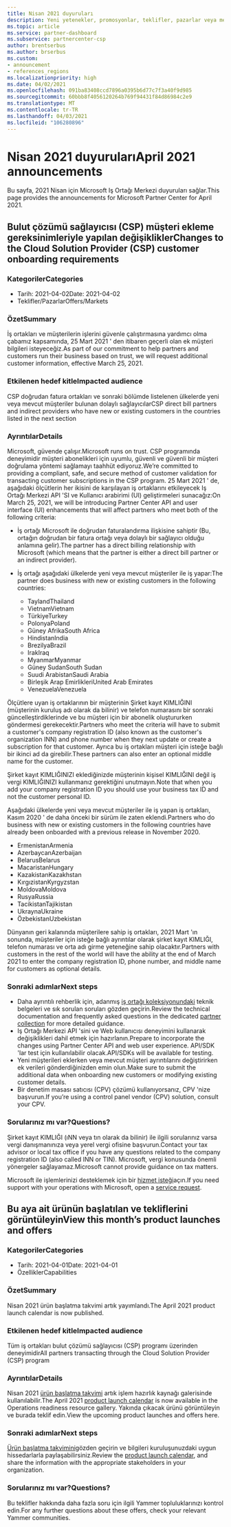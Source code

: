 ```yaml
---
title: Nisan 2021 duyuruları
description: Yeni yetenekler, promosyonlar, teklifler, pazarlar veya mevcut tekliflerle ilgili değişiklikler dahil olmak üzere Microsoft Iş Ortağı Merkezi için Nisan 2021 duyuruları.
ms.topic: article
ms.service: partner-dashboard
ms.subservice: partnercenter-csp
author: brentserbus
ms.author: brserbus
ms.custom:
- announcement
- references_regions
ms.localizationpriority: high
ms.date: 04/02/2021
ms.openlocfilehash: 091ba83408ccd7896a0395b6d77c7f3a40f9d985
ms.sourcegitcommit: 60bbb8f4056120264b769f94431f84d86984c2e9
ms.translationtype: MT
ms.contentlocale: tr-TR
ms.lasthandoff: 04/03/2021
ms.locfileid: "106280896"
---
```

# <a name="april-2021-announcements"></a><span data-ttu-id="2c39b-103">Nisan 2021 duyuruları</span><span class="sxs-lookup"><span data-stu-id="2c39b-103">April 2021 announcements</span></span>

<span data-ttu-id="2c39b-104">Bu sayfa, 2021 Nisan için Microsoft Iş Ortağı Merkezi duyuruları sağlar.</span><span class="sxs-lookup"><span data-stu-id="2c39b-104">This page provides the announcements for Microsoft Partner Center for April 2021.</span></span>

## <a name="changes-to-the-cloud-solution-provider-csp-customer-onboarding-requirements"></a><a name="2"></a><span data-ttu-id="2c39b-105">Bulut çözümü sağlayıcısı (CSP) müşteri ekleme gereksinimleriyle yapılan değişiklikler</span><span class="sxs-lookup"><span data-stu-id="2c39b-105">Changes to the Cloud Solution Provider (CSP) customer onboarding requirements</span></span>

### <a name="categories"></a><span data-ttu-id="2c39b-106">Kategoriler</span><span class="sxs-lookup"><span data-stu-id="2c39b-106">Categories</span></span>

- <span data-ttu-id="2c39b-107">Tarih: 2021-04-02</span><span class="sxs-lookup"><span data-stu-id="2c39b-107">Date: 2021-04-02</span></span>
- <span data-ttu-id="2c39b-108">Teklifler/Pazarlar</span><span class="sxs-lookup"><span data-stu-id="2c39b-108">Offers/Markets</span></span>

### <a name="summary"></a><span data-ttu-id="2c39b-109">Özet</span><span class="sxs-lookup"><span data-stu-id="2c39b-109">Summary</span></span>

<span data-ttu-id="2c39b-110">İş ortakları ve müşterilerin işlerini güvenle çalıştırmasına yardımcı olma çabamız kapsamında, 25 Mart 2021 ' den itibaren geçerli olan ek müşteri bilgileri isteyeceğiz.</span><span class="sxs-lookup"><span data-stu-id="2c39b-110">As part of our commitment to help partners and customers run their business based on trust, we will request additional customer information, effective March 25, 2021.</span></span>

### <a name="impacted-audience"></a><span data-ttu-id="2c39b-111">Etkilenen hedef kitle</span><span class="sxs-lookup"><span data-stu-id="2c39b-111">Impacted audience</span></span>

<span data-ttu-id="2c39b-112">CSP doğrudan fatura ortakları ve sonraki bölümde listelenen ülkelerde yeni veya mevcut müşteriler bulunan dolaylı sağlayıcılar</span><span class="sxs-lookup"><span data-stu-id="2c39b-112">CSP direct bill partners and indirect providers who have new or existing customers in the countries listed in the next section</span></span>

### <a name="details"></a><span data-ttu-id="2c39b-113">Ayrıntılar</span><span class="sxs-lookup"><span data-stu-id="2c39b-113">Details</span></span>

<span data-ttu-id="2c39b-114">Microsoft, güvende çalışır.</span><span class="sxs-lookup"><span data-stu-id="2c39b-114">Microsoft runs on trust.</span></span> <span data-ttu-id="2c39b-115">CSP programında deneyimidir müşteri abonelikleri için uyumlu, güvenli ve güvenli bir müşteri doğrulama yöntemi sağlamayı taahhüt ediyoruz.</span><span class="sxs-lookup"><span data-stu-id="2c39b-115">We’re committed to providing a compliant, safe, and secure method of customer validation for transacting customer subscriptions in the CSP program.</span></span> <span data-ttu-id="2c39b-116">25 Mart 2021 ' de, aşağıdaki ölçütlerin her ikisini de karşılayan iş ortaklarını etkileyecek Iş Ortağı Merkezi API 'SI ve Kullanıcı arabirimi (UI) geliştirmeleri sunacağız:</span><span class="sxs-lookup"><span data-stu-id="2c39b-116">On March 25, 2021, we will be introducing Partner Center API and user interface (UI) enhancements that will affect partners who meet both of the following criteria:</span></span>

- <span data-ttu-id="2c39b-117">İş ortağı Microsoft ile doğrudan faturalandırma ilişkisine sahiptir (Bu, ortağın doğrudan bir fatura ortağı veya dolaylı bir sağlayıcı olduğu anlamına gelir).</span><span class="sxs-lookup"><span data-stu-id="2c39b-117">The partner has a direct billing relationship with Microsoft (which means that the partner is either a direct bill partner or an indirect provider).</span></span>

- <span data-ttu-id="2c39b-118">İş ortağı aşağıdaki ülkelerde yeni veya mevcut müşteriler ile iş yapar:</span><span class="sxs-lookup"><span data-stu-id="2c39b-118">The partner does business with new or existing customers in the following countries:</span></span>

    - <span data-ttu-id="2c39b-119">Tayland</span><span class="sxs-lookup"><span data-stu-id="2c39b-119">Thailand</span></span>
    - <span data-ttu-id="2c39b-120">Vietnam</span><span class="sxs-lookup"><span data-stu-id="2c39b-120">Vietnam</span></span>
    - <span data-ttu-id="2c39b-121">Türkiye</span><span class="sxs-lookup"><span data-stu-id="2c39b-121">Turkey</span></span>
    - <span data-ttu-id="2c39b-122">Polonya</span><span class="sxs-lookup"><span data-stu-id="2c39b-122">Poland</span></span>
    - <span data-ttu-id="2c39b-123">Güney Afrika</span><span class="sxs-lookup"><span data-stu-id="2c39b-123">South Africa</span></span>
    - <span data-ttu-id="2c39b-124">Hindistan</span><span class="sxs-lookup"><span data-stu-id="2c39b-124">India</span></span>
    - <span data-ttu-id="2c39b-125">Brezilya</span><span class="sxs-lookup"><span data-stu-id="2c39b-125">Brazil</span></span>
    - <span data-ttu-id="2c39b-126">Irak</span><span class="sxs-lookup"><span data-stu-id="2c39b-126">Iraq</span></span>
    - <span data-ttu-id="2c39b-127">Myanmar</span><span class="sxs-lookup"><span data-stu-id="2c39b-127">Myanmar</span></span>
    - <span data-ttu-id="2c39b-128">Güney Sudan</span><span class="sxs-lookup"><span data-stu-id="2c39b-128">South Sudan</span></span>
    - <span data-ttu-id="2c39b-129">Suudi Arabistan</span><span class="sxs-lookup"><span data-stu-id="2c39b-129">Saudi Arabia</span></span>
    - <span data-ttu-id="2c39b-130">Birleşik Arap Emirlikleri</span><span class="sxs-lookup"><span data-stu-id="2c39b-130">United Arab Emirates</span></span>
    - <span data-ttu-id="2c39b-131">Venezuela</span><span class="sxs-lookup"><span data-stu-id="2c39b-131">Venezuela</span></span>

<span data-ttu-id="2c39b-132">Ölçütlere uyan iş ortaklarının bir müşterinin Şirket kayıt KIMLIĞINI (müşterinin kuruluş adı olarak da bilinir) ve telefon numarasını bir sonraki güncelleştirdiklerinde ve bu müşteri için bir abonelik oluştururken göndermesi gerekecektir.</span><span class="sxs-lookup"><span data-stu-id="2c39b-132">Partners who meet the criteria will have to submit a customer's company registration ID (also known as the customer's organization INN) and phone number when they next update or create a subscription for that customer.</span></span> <span data-ttu-id="2c39b-133">Ayrıca bu iş ortakları müşteri için isteğe bağlı bir ikinci ad da girebilir.</span><span class="sxs-lookup"><span data-stu-id="2c39b-133">These partners can also enter an optional middle name for the customer.</span></span>

<span data-ttu-id="2c39b-134">Şirket kayıt KIMLIĞINIZI eklediğinizde müşterinin kişisel KIMLIĞINI değil iş vergi KIMLIĞINIZI kullanmanız gerektiğini unutmayın.</span><span class="sxs-lookup"><span data-stu-id="2c39b-134">Note that when you add your company registration ID you should use your business tax ID and not the customer personal ID.</span></span>

<span data-ttu-id="2c39b-135">Aşağıdaki ülkelerde yeni veya mevcut müşteriler ile iş yapan iş ortakları, Kasım 2020 ' de daha önceki bir sürüm ile zaten eklendi.</span><span class="sxs-lookup"><span data-stu-id="2c39b-135">Partners who do business with new or existing customers in the following countries have already been onboarded with a previous release in November 2020.</span></span>

- <span data-ttu-id="2c39b-136">Ermenistan</span><span class="sxs-lookup"><span data-stu-id="2c39b-136">Armenia</span></span>
- <span data-ttu-id="2c39b-137">Azerbaycan</span><span class="sxs-lookup"><span data-stu-id="2c39b-137">Azerbaijan</span></span>
- <span data-ttu-id="2c39b-138">Belarus</span><span class="sxs-lookup"><span data-stu-id="2c39b-138">Belarus</span></span>
- <span data-ttu-id="2c39b-139">Macaristan</span><span class="sxs-lookup"><span data-stu-id="2c39b-139">Hungary</span></span>
- <span data-ttu-id="2c39b-140">Kazakistan</span><span class="sxs-lookup"><span data-stu-id="2c39b-140">Kazakhstan</span></span>
- <span data-ttu-id="2c39b-141">Kırgızistan</span><span class="sxs-lookup"><span data-stu-id="2c39b-141">Kyrgyzstan</span></span>
- <span data-ttu-id="2c39b-142">Moldova</span><span class="sxs-lookup"><span data-stu-id="2c39b-142">Moldova</span></span>
- <span data-ttu-id="2c39b-143">Rusya</span><span class="sxs-lookup"><span data-stu-id="2c39b-143">Russia</span></span>
- <span data-ttu-id="2c39b-144">Tacikistan</span><span class="sxs-lookup"><span data-stu-id="2c39b-144">Tajikistan</span></span>
- <span data-ttu-id="2c39b-145">Ukrayna</span><span class="sxs-lookup"><span data-stu-id="2c39b-145">Ukraine</span></span>
- <span data-ttu-id="2c39b-146">Özbekistan</span><span class="sxs-lookup"><span data-stu-id="2c39b-146">Uzbekistan</span></span>

<span data-ttu-id="2c39b-147">Dünyanın geri kalanında müşterilere sahip iş ortakları, 2021 Mart 'ın sonunda, müşteriler için isteğe bağlı ayrıntılar olarak şirket kayıt KIMLIĞI, telefon numarası ve orta adı girme yeteneğine sahip olacaktır.</span><span class="sxs-lookup"><span data-stu-id="2c39b-147">Partners with customers in the rest of the world will have the ability at the end of March 2021 to enter the company registration ID, phone number, and middle name for customers as optional details.</span></span>

### <a name="next-steps"></a><span data-ttu-id="2c39b-148">Sonraki adımlar</span><span class="sxs-lookup"><span data-stu-id="2c39b-148">Next steps</span></span>

- <span data-ttu-id="2c39b-149">Daha ayrıntılı rehberlik için, adanmış [iş ortağı koleksiyonundaki](https://partner.microsoft.com/resources/collection/additionalfields-csp-customers-selected-geos#/) teknik belgeleri ve sık sorulan soruları gözden geçirin.</span><span class="sxs-lookup"><span data-stu-id="2c39b-149">Review the technical documentation and frequently asked questions in the dedicated [partner collection](https://partner.microsoft.com/resources/collection/additionalfields-csp-customers-selected-geos#/) for more detailed guidance.</span></span>
- <span data-ttu-id="2c39b-150">Iş Ortağı Merkezi API 'sini ve Web kullanıcısı deneyimini kullanarak değişiklikleri dahil etmek için hazırlanın.</span><span class="sxs-lookup"><span data-stu-id="2c39b-150">Prepare to incorporate the changes using Partner Center API and web user experience.</span></span> <span data-ttu-id="2c39b-151">API/SDK 'lar test için kullanılabilir olacak.</span><span class="sxs-lookup"><span data-stu-id="2c39b-151">API/SDKs will be available for testing.</span></span>
- <span data-ttu-id="2c39b-152">Yeni müşterileri eklerken veya mevcut müşteri ayrıntılarını değiştirirken ek verileri gönderdiğinizden emin olun.</span><span class="sxs-lookup"><span data-stu-id="2c39b-152">Make sure to submit the additional data when onboarding new customers or modifying existing customer details.</span></span>
- <span data-ttu-id="2c39b-153">Bir denetim masası satıcısı (CPV) çözümü kullanıyorsanız, CPV 'nize başvurun.</span><span class="sxs-lookup"><span data-stu-id="2c39b-153">If you’re using a control panel vendor (CPV) solution, consult your CPV.</span></span>

### <a name="questions"></a><span data-ttu-id="2c39b-154">Sorularınız mı var?</span><span class="sxs-lookup"><span data-stu-id="2c39b-154">Questions?</span></span>

<span data-ttu-id="2c39b-155">Şirket kayıt KIMLIĞI (ıNN veya tın olarak da bilinir) ile ilgili sorularınız varsa vergi danışmanınıza veya yerel vergi ofisine başvurun.</span><span class="sxs-lookup"><span data-stu-id="2c39b-155">Contact your tax advisor or local tax office if you have any questions related to the company registration ID (also called INN or TIN).</span></span> <span data-ttu-id="2c39b-156">Microsoft, vergi konusunda önemli yönergeler sağlayamaz.</span><span class="sxs-lookup"><span data-stu-id="2c39b-156">Microsoft cannot provide guidance on tax matters.</span></span>

<span data-ttu-id="2c39b-157">Microsoft ile işlemlerinizi desteklemek için bir [hizmet isteği](https://partner.microsoft.com/dashboard/support/servicerequests/create?stage=2&topicid=aa679372-d996-73df-e244-cb28bbbf28e8)açın.</span><span class="sxs-lookup"><span data-stu-id="2c39b-157">If you need support with your operations with Microsoft, open a [service request](https://partner.microsoft.com/dashboard/support/servicerequests/create?stage=2&topicid=aa679372-d996-73df-e244-cb28bbbf28e8).</span></span>

## <a name="view-this-months-product-launches-and-offers"></a><a name="1"></a><span data-ttu-id="2c39b-158">Bu aya ait ürünün başlatılan ve tekliflerini görüntüleyin</span><span class="sxs-lookup"><span data-stu-id="2c39b-158">View this month’s product launches and offers</span></span>

### <a name="categories"></a><span data-ttu-id="2c39b-159">Kategoriler</span><span class="sxs-lookup"><span data-stu-id="2c39b-159">Categories</span></span>

- <span data-ttu-id="2c39b-160">Tarih: 2021-04-01</span><span class="sxs-lookup"><span data-stu-id="2c39b-160">Date: 2021-04-01</span></span>
- <span data-ttu-id="2c39b-161">Özellikler</span><span class="sxs-lookup"><span data-stu-id="2c39b-161">Capabilities</span></span>
 
### <a name="summary"></a><span data-ttu-id="2c39b-162">Özet</span><span class="sxs-lookup"><span data-stu-id="2c39b-162">Summary</span></span>

<span data-ttu-id="2c39b-163">Nisan 2021 ürün başlatma takvimi artık yayımlandı.</span><span class="sxs-lookup"><span data-stu-id="2c39b-163">The April 2021 product launch calendar is now published.</span></span>

### <a name="impacted-audience"></a><span data-ttu-id="2c39b-164">Etkilenen hedef kitle</span><span class="sxs-lookup"><span data-stu-id="2c39b-164">Impacted audience</span></span>

<span data-ttu-id="2c39b-165">Tüm iş ortakları bulut çözümü sağlayıcısı (CSP) programı üzerinden deneyimidir</span><span class="sxs-lookup"><span data-stu-id="2c39b-165">All partners transacting through the Cloud Solution Provider (CSP) program</span></span>

### <a name="details"></a><span data-ttu-id="2c39b-166">Ayrıntılar</span><span class="sxs-lookup"><span data-stu-id="2c39b-166">Details</span></span>

<span data-ttu-id="2c39b-167">Nisan 2021 [ürün başlatma takvimi](https://partner.microsoft.com/resources/collection/product-launch-calendar-collection#/) artık işlem hazırlık kaynağı galerisinde kullanılabilir.</span><span class="sxs-lookup"><span data-stu-id="2c39b-167">The April 2021 [product launch calendar](https://partner.microsoft.com/resources/collection/product-launch-calendar-collection#/) is now available in the Operations readiness resource gallery.</span></span> <span data-ttu-id="2c39b-168">Yakında çıkacak ürünü görüntüleyin ve burada teklif edin.</span><span class="sxs-lookup"><span data-stu-id="2c39b-168">View the upcoming product launches and offers here.</span></span>

### <a name="next-steps"></a><span data-ttu-id="2c39b-169">Sonraki adımlar</span><span class="sxs-lookup"><span data-stu-id="2c39b-169">Next steps</span></span>

<span data-ttu-id="2c39b-170">[Ürün başlatma takvimini](https://partner.microsoft.com/resources/collection/product-launch-calendar-collection#/)gözden geçirin ve bilgileri kuruluşunuzdaki uygun hissedarlarla paylaşabilirsiniz.</span><span class="sxs-lookup"><span data-stu-id="2c39b-170">Review the [product launch calendar](https://partner.microsoft.com/resources/collection/product-launch-calendar-collection#/), and share the information with the appropriate stakeholders in your organization.</span></span>  

### <a name="questions"></a><span data-ttu-id="2c39b-171">Sorularınız mı var?</span><span class="sxs-lookup"><span data-stu-id="2c39b-171">Questions?</span></span>

<span data-ttu-id="2c39b-172">Bu teklifler hakkında daha fazla soru için ilgili Yammer topluluklarınızı kontrol edin.</span><span class="sxs-lookup"><span data-stu-id="2c39b-172">For any further questions about these offers, check your relevant Yammer communities.</span></span>
